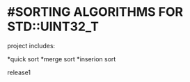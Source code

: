 #SORTING ALGORITHMS FOR STD::UINT32_T
=======
project includes:

*quick sort
*merge sort
*inserion sort

release1
